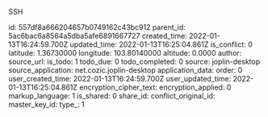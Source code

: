 SSH

id: 557df8a666204657b0749162c43bc912
parent_id: 5ac6bac6a8564a5dba5afe6891667727
created_time: 2022-01-13T16:24:59.700Z
updated_time: 2022-01-13T16:25:04.861Z
is_conflict: 0
latitude: 1.36730000
longitude: 103.80140000
altitude: 0.0000
author: 
source_url: 
is_todo: 1
todo_due: 0
todo_completed: 0
source: joplin-desktop
source_application: net.cozic.joplin-desktop
application_data: 
order: 0
user_created_time: 2022-01-13T16:24:59.700Z
user_updated_time: 2022-01-13T16:25:04.861Z
encryption_cipher_text: 
encryption_applied: 0
markup_language: 1
is_shared: 0
share_id: 
conflict_original_id: 
master_key_id: 
type_: 1